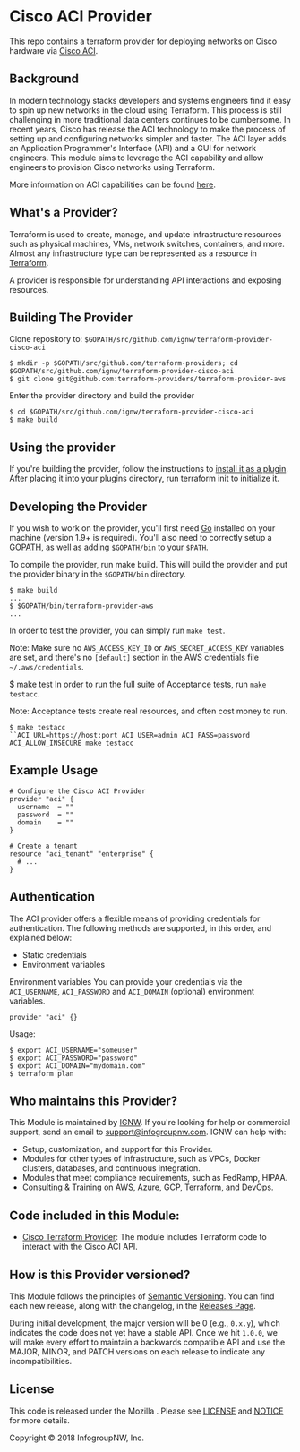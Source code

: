 # Cisco ACI Provider

This repo contains a terraform provider for deploying networks on Cisco hardware via [Cisco ACI](https://www.cisco.com/c/en/us/solutions/data-center-virtualization/application-centric-infrastructure/index.html).

## Background
In modern technology stacks developers and systems engineers find it easy to spin up new networks in the cloud using Terraform. This process is still challenging 
in more traditional data centers continues to be cumbersome.  In recent years,  Cisco has release the ACI technology to make the process of setting up and configuring networks simpler and faster. The ACI layer adds
an Application Programmer's Interface (API) and a GUI for network engineers.  This module aims to leverage the ACI capability and allow engineers to provision Cisco networks using Terraform.

More information on ACI capabilities can be found [here](docs/CISCO-ACI.md).

## What's a Provider?

Terraform is used to create, manage, and update infrastructure resources such as physical machines, VMs, network switches, containers, and more. Almost any infrastructure type can be represented as a resource in [Terraform](https://www.terraform.io/).

A provider is responsible for understanding API interactions and exposing resources.


## Building The Provider
Clone repository to: `$GOPATH/src/github.com/ignw/terraform-provider-cisco-aci`

```
$ mkdir -p $GOPATH/src/github.com/terraform-providers; cd $GOPATH/src/github.com/ignw/terraform-provider-cisco-aci
$ git clone git@github.com:terraform-providers/terraform-provider-aws
```

Enter the provider directory and build the provider

```
$ cd $GOPATH/src/github.com/ignw/terraform-provider-cisco-aci
$ make build
```

## Using the provider
If you're building the provider, follow the instructions to [install it as a plugin](https://www.terraform.io/docs/plugins/basics.html#installing-a-plugin). After placing it into your plugins directory, run terraform init to initialize it.

## Developing the Provider
If you wish to work on the provider, you'll first need [Go](http://www.golang.org/) installed on your machine (version 1.9+ is required). You'll also need to correctly setup a [GOPATH](http://golang.org/doc/code.html#GOPATH), as well as adding `$GOPATH/bin` to your `$PATH`.

To compile the provider, run make build. This will build the provider and put the provider binary in the `$GOPATH/bin` directory.

```
$ make build
...
$ $GOPATH/bin/terraform-provider-aws
...
```
In order to test the provider, you can simply run `make test`.

Note: Make sure no `AWS_ACCESS_KEY_ID` or `AWS_SECRET_ACCESS_KEY` variables are set, and there's no `[default]` section in the AWS credentials file `~/.aws/credentials`.

$ make test
In order to run the full suite of Acceptance tests, run `make testacc`.

Note: Acceptance tests create real resources, and often cost money to run.

```
$ make testacc
``ACI_URL=https://host:port ACI_USER=admin ACI_PASS=password ACI_ALLOW_INSECURE make testacc
```

## Example Usage

```
# Configure the Cisco ACI Provider
provider "aci" {
  username  = ""
  password  = ""
  domain    = ""
}

# Create a tenant
resource "aci_tenant" "enterprise" {
  # ...
}
```

## Authentication
The ACI provider offers a flexible means of providing credentials for authentication. The following methods are supported, in this order, and explained below:

- Static credentials
- Environment variables

Environment variables
You can provide your credentials via the `ACI_USERNAME`, `ACI_PASSWORD` and `ACI_DOMAIN` (optional) environment variables.

```
provider "aci" {}
```

Usage:

```
$ export ACI_USERNAME="someuser"
$ export ACI_PASSWORD="password"
$ export ACI_DOMAIN="mydomain.com"
$ terraform plan
```

## Who maintains this Provider?

This Module is maintained by [IGNW](http://www.ignw.io/). If you're looking for help or commercial
support, send an email to [support@infogroupnw.com](mailto:support@infogroupnw.com?Subject=Cisco%20ACI%20Provider).
IGNW can help with:

* Setup, customization, and support for this Provider.
* Modules for other types of infrastructure, such as VPCs, Docker clusters, databases, and continuous integration.
* Modules that meet compliance requirements, such as FedRamp, HIPAA.
* Consulting & Training on AWS, Azure, GCP, Terraform, and DevOps.


## Code included in this Module:

* [Cisco Terraform Provider](https://github.com/ignw/terraform-provider-cisco-aci): The module includes Terraform code to interact with the Cisco ACI API.

## How is this Provider versioned?

This Module follows the principles of [Semantic Versioning](http://semver.org/). You can find each new release,
along with the changelog, in the [Releases Page](../../releases).

During initial development, the major version will be 0 (e.g., `0.x.y`), which indicates the code does not yet have a
stable API. Once we hit `1.0.0`, we will make every effort to maintain a backwards compatible API and use the MAJOR,
MINOR, and PATCH versions on each release to indicate any incompatibilities.



## License

This code is released under the Mozilla . Please see [LICENSE](https://github.com/ignw/terraform-provider-cisco-aci/tree/master/LICENSE) and [NOTICE](https://github.com/ignw/terraform-provider-cisco-aci/tree/master/NOTICE) for more
details.

Copyright &copy; 2018 InfogroupNW, Inc.
